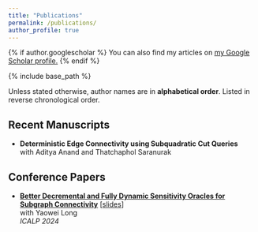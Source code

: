 ```yaml
---
title: "Publications"
permalink: /publications/
author_profile: true
---
```


{% if author.googlescholar %}
  You can also find my articles on <u><a href="{{author.googlescholar}}">my Google Scholar profile</a>.</u>
{% endif %}

{% include base_path %}


Unless stated otherwise, author names are in **alphabetical order**. Listed in reverse chronological order.

## Recent Manuscripts

- **Deterministic Edge Connectivity using Subquadratic Cut Queries**  
  with Aditya Anand and Thatchaphol Saranurak 
  
## Conference Papers

- **[Better Decremental and Fully Dynamic Sensitivity Oracles for Subgraph Connectivity](https://arxiv.org/abs/2402.09150)**  \[[slides](/files/ICALP.A14.2.pdf)\]<br>
  with Yaowei Long  
  *ICALP 2024*  
  
